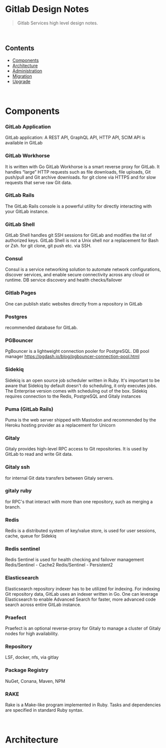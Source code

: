 # Gitlab Design Notes

> Gitlab Services high level design notes.

<br/><a name="contents"></a>
## Contents

* [Components](#Components)
* [Architecture](#Architecture)
* [Administration](#Administration)
* [Migration](#Migration)
* [Upgrade](#Upgrade)



<br/><a name="Components"></a>

# Components


### GitLab Application
GitLab application: A REST API, GraphQL API, HTTP API, SCIM API is available in GitLab
### GitLab Workhorse 
It is written with Go 
GitLab Workhorse is a smart reverse proxy for GitLab. It handles “large” HTTP requests such as file downloads, file uploads, Git push/pull and Git archive downloads.
for git clone via HTTPS and for slow requests that serve raw Git data.

### GitLab Rails 
The GitLab Rails console is a powerful utility for directly interacting with your GitLab instance. 

### GitLab Shell
GitLab Shell handles git SSH sessions for GitLab and modifies the list of authorized keys.
GitLab Shell is not a Unix shell nor a replacement for Bash or Zsh. for git clone, git push etc. via SSH.

### Consul
Consul is a service networking solution to automate network configurations, discover services, and enable secure connectivity across any cloud or runtime. DB service discovery and health checks/failover

### Gitlab Pages
One can publish static websites directly from a repository in GitLab

### Postgres
recommended database for GitLab.

### PGBouncer
PgBouncer is a lightweight connection pooler for PostgreSQL. DB pool manager
https://pgdash.io/blog/pgbouncer-connection-pool.html

### Sidekiq
Sidekiq is an open source job scheduler written in Ruby. It's important to be aware that Sidekiq by default doesn't do scheduling, it only executes jobs. The Enterprise version comes with scheduling out of the box. 
Sidekiq requires connection to the Redis, PostgreSQL and Gitaly instances

### Puma (GitLab Rails)
Puma is the web server shipped with Mastodon and recommended by the Heroku hosting provider as a replacement for Unicorn

### Gitaly 
Gitaly provides high-level RPC access to Git repositories. It is used by GitLab to read and write Git data.

### Gitaly ssh
for internal Git data transfers between Gitaly servers.

### gitaly ruby
for RPC's that interact with more than one repository, such as merging a branch.

### Redis
Redis is a distributed system of key/value store, is used for user sessions, cache, queue for Sidekiq

### Redis sentinel
Redis Sentinel is used for health checking and failover management 
Redis/Sentinel - Cache2 
Redis/Sentinel - Persistent2

### Elasticsearch
Elasticsearch repository indexer has to be utilized for indexing.
For indexing Git repository data, GitLab uses an indexer written in Go.
One can leverage Elasticsearch to enable Advanced Search for faster, more advanced code search across entire GitLab instance.

### Praefect 
Praefect is an optional reverse-proxy for Gitaly to manage a
cluster of Gitaly nodes for high availability. 

### Repository
LSF, docker, nfs, via gitlay

### Package Registry
NuGet, Conana, Maven, NPM

### RAKE
Rake is a Make-like program implemented in Ruby. Tasks and dependencies are specified in standard Ruby syntax.











<br/><a name="Architecture"></a>

# Architecture


